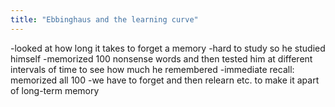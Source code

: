 ```yaml
---
title: "Ebbinghaus and the learning curve"
---
```

-looked at how long it takes to forget a memory
-hard to study so he studied himself
-memorized 100 nonsense words and then tested him at different intervals of time to see how much he remembered
-immediate recall: memorized all 100
-we have to forget and then relearn etc. to make it apart of long-term memory

